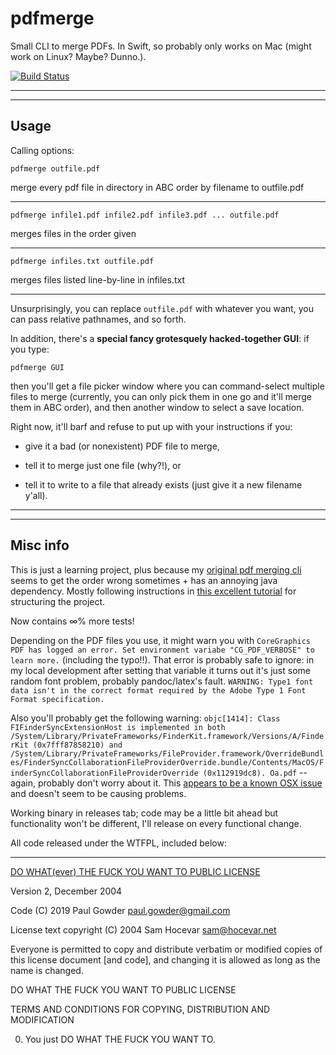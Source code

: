 # pdfmerge

Small CLI to merge PDFs.  In Swift, so probably only works on Mac (might work on Linux?  Maybe?  Dunno.).

[![Build Status](https://travis-ci.com/paultopia/pdfmerge.svg?branch=master)](https://travis-ci.com/paultopia/pdfmerge)

<hr>
<hr>

## Usage

Calling options:

```
pdfmerge outfile.pdf
```

merge every pdf file in directory in ABC order by filename to outfile.pdf

<hr>

```
pdfmerge infile1.pdf infile2.pdf infile3.pdf ... outfile.pdf
```

merges files in the order given

<hr>

```
pdfmerge infiles.txt outfile.pdf
```

merges files listed line-by-line in infiles.txt

<hr>

Unsurprisingly, you can replace `outfile.pdf` with whatever you want, you can pass relative pathnames, and so forth.

In addition, there's a **special fancy grotesquely hacked-together GUI**: if you type: 

```
pdfmerge GUI
```

then you'll get a file picker window where you can command-select multiple files to merge (currently, you can only pick them in one go and it'll merge them in ABC order), and then another window to select a save location. 

Right now, it'll barf and refuse to put up with your instructions if you: 

- give it a bad (or nonexistent) PDF file to merge,

- tell it to merge just one file (why?!), or

- tell it to write to a file that already exists (just give it a new filename y'all). 

<hr>

<hr>

## Misc info

This is just a learning project, plus because my [original pdf merging cli](https://github.com/paultopia/mergepdfs) seems to get the order wrong sometimes + has an annoying java dependency. Mostly following instructions in [this excellent tutorial](https://www.swiftbysundell.com/posts/building-a-command-line-tool-using-the-swift-package-manager) for structuring the project. 

Now contains &#8734;% more tests!  

Depending on the PDF files you use, it might warn you with `CoreGraphics PDF has logged an error. Set environment variabe "CG_PDF_VERBOSE" to learn more.` (including the typo!!). That error is probably safe to ignore: in my local development after setting that variable it turns out it's just some random font problem, probably pandoc/latex's fault. `WARNING: Type1 font data isn't in the correct format required by the Adobe Type 1 Font Format specification.`

Also you'll probably get the following warning: `objc[1414]: Class FIFinderSyncExtensionHost is implemented in both /System/Library/PrivateFrameworks/FinderKit.framework/Versions/A/FinderKit (0x7fff87858210) and /System/Library/PrivateFrameworks/FileProvider.framework/OverrideBundles/FinderSyncCollaborationFileProviderOverride.bundle/Contents/MacOS/FinderSyncCollaborationFileProviderOverride (0x112919dc8). Oa.pdf` -- again, probably don't worry about it. This [appears to be a known OSX issue](https://github.com/sqweek/dialog/issues/24) and doesn't seem to be causing problems.

Working binary in releases tab; code may be a little bit ahead but functionality won't be different, I'll release on every functional change.

All code released under the WTFPL, included below:

<hr>

[DO WHAT(ever) THE FUCK YOU WANT TO PUBLIC LICENSE](http://www.wtfpl.net/) 

Version 2, December 2004 

Code (C) 2019 Paul Gowder <paul.gowder@gmail.com>

License text copyright (C) 2004 Sam Hocevar <sam@hocevar.net> 

Everyone is permitted to copy and distribute verbatim or modified 
copies of this license document [and code], and changing it is allowed as long 
as the name is changed. 

DO WHAT THE FUCK YOU WANT TO PUBLIC LICENSE 

TERMS AND CONDITIONS FOR COPYING, DISTRIBUTION AND MODIFICATION 

0. You just DO WHAT THE FUCK YOU WANT TO.
